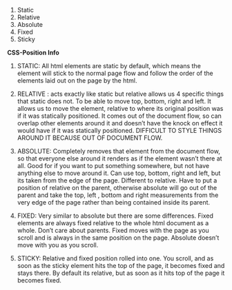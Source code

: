 1. Static
2. Relative
3. Absolute
4. Fixed
5. Sticky 


**CSS-Position Info**

1. STATIC: All html elements are static by default, which means the element will stick to the normal page flow and follow the order of the elements laid out on the page by the html. 

2. RELATIVE : acts exactly like static but relative allows us 4 specific things that static does not.  To be able to move top, bottom, right and left. It allows us to move the element, relative to where its original position was if it was statically positioned. It comes out of the document flow, so can overlap other elements around it and doesn’t have the knock on effect it would have if it was statically positioned. DIFFICULT TO STYLE THINGS AROUND IT BECAUSE OUT OF DOCUMENT FLOW. 

3. ABSOLUTE: Completely removes that element from the document flow, so that everyone else around it renders as if the element wasn’t there at all. Good for if you want to put something somewhere, but not have anything else to move around it. Can use top, bottom, right and left, but its taken from the edge of the page. Different to relative. Have to put a position of relative on the parent, otherwise absolute will go out of the parent and take the top, left , bottom and right measurements from the very edge of the page rather than being contained inside its parent.  

4. FIXED: Very similar to absolute but there are some differences. Fixed elements are always fixed relative to the whole html document as a whole. Don’t care about parents. Fixed moves with the page as you scroll and is always in the same position on the page. Absolute doesn’t move with you as you scroll. 

5. STICKY: Relative and fixed position rolled into one. You scroll, and as soon as the sticky element hits the top of the page, it becomes fixed and stays there. By default its relative, but as soon as it hits top of the page it becomes fixed. 